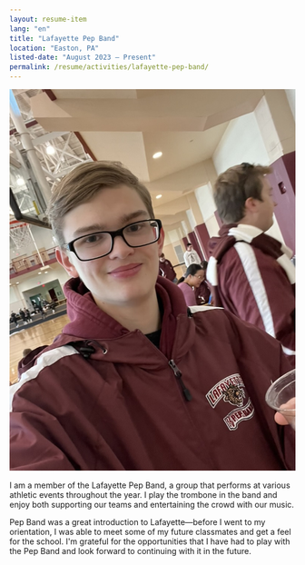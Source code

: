 ```yaml
---
layout: resume-item
lang: "en"
title: "Lafayette Pep Band"
location: "Easton, PA"
listed-date: "August 2023 — Present"
permalink: /resume/activities/lafayette-pep-band/
---
```


![Lafayette Pep Band](/images/pep-band.jpeg)

I am a member of the Lafayette Pep Band, a group that performs at various athletic events throughout the year. I play
the trombone in the band and enjoy both supporting our teams and entertaining the crowd with our music.

Pep Band was a great introduction to Lafayette—before I went to my orientation, I was able to meet some of my future
classmates and get a feel for the school. I'm grateful for the opportunities that I have had to play with the Pep Band
and look forward to continuing with it in the future. 